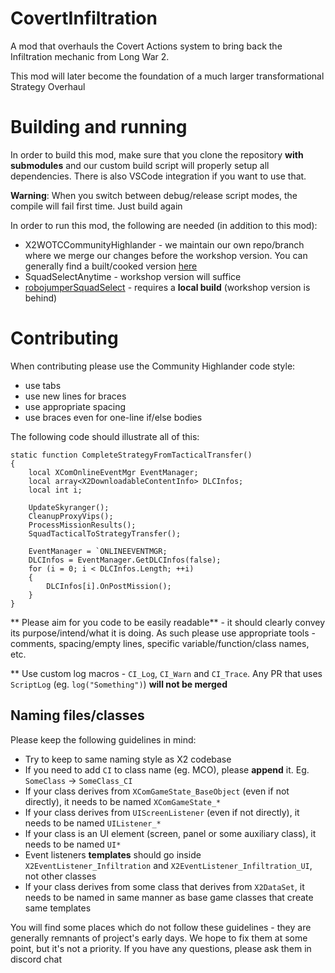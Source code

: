 # CovertInfiltration
A mod that overhauls the Covert Actions system to bring back the Infiltration mechanic from Long War 2.

This mod will later become the foundation of a much larger transformational Strategy Overhaul

# Building and running
In order to build this mod, make sure that you clone the repository **with submodules** and our custom build script will properly setup all dependencies. There is also VSCode integration if you want to use that.

**Warning**: When you switch between debug/release script modes, the compile will fail first time. Just build again

In order to run this mod, the following are needed (in addition to this mod):

* X2WOTCCommunityHighlander - we maintain our own repo/branch where we merge our changes before the workshop version. You can generally find a built/cooked version [here](https://github.com/WOTCStrategyOverhaul/X2WOTCCommunityHighlander/releases)
* SquadSelectAnytime - workshop version will suffice
* [robojumperSquadSelect](https://github.com/robojumper/robojumperSquadSelect) - requires a **local build** (workshop version is behind)

# Contributing
When contributing please use the Community Highlander code style:

  * use tabs
  * use new lines for braces
  * use appropriate spacing
  * use braces even for one-line if/else bodies
  
The following code should illustrate all of this:

    static function CompleteStrategyFromTacticalTransfer()
    {
    	local XComOnlineEventMgr EventManager;
    	local array<X2DownloadableContentInfo> DLCInfos;
    	local int i;

    	UpdateSkyranger();
    	CleanupProxyVips();
    	ProcessMissionResults();
    	SquadTacticalToStrategyTransfer();

    	EventManager = `ONLINEEVENTMGR;
    	DLCInfos = EventManager.GetDLCInfos(false);
    	for (i = 0; i < DLCInfos.Length; ++i)
    	{
    		DLCInfos[i].OnPostMission();
    	}
    }

** Please aim for you code to be easily readable** - it should clearly convey its purpose/intend/what it is doing. As such please use appropriate tools - comments, spacing/empty lines, specific variable/function/class names, etc.

** Use custom log macros - `CI_Log`, `CI_Warn` and `CI_Trace`. Any PR that uses `ScriptLog` (eg. `log("Something")`) __will not be merged__

## Naming files/classes

Please keep the following guidelines in mind:

* Try to keep to same naming style as X2 codebase
* If you need to add `CI` to class name (eg. MCO), please **append** it. Eg. `SomeClass` -> `SomeClass_CI`
* If your class derives from `XComGameState_BaseObject` (even if not directly), it needs to be named `XComGameState_*`
* If your class derives from `UIScreenListener` (even if not directly), it needs to be named `UIListener_*`
* If your class is an UI element (screen, panel or some auxiliary class), it needs to be named `UI*`
* Event listeners **templates** should go inside `X2EventListener_Infiltration` and `X2EventListener_Infiltration_UI`, not other classes
* If your class derives from some class that derives from `X2DataSet`, it needs to be named in same manner as base game classes that create same templates

You will find some places which do not follow these guidelines - they are generally remnants of project's early days. We hope to fix them at some point, but it's not a priority. If you have any questions, please ask them in discord chat
